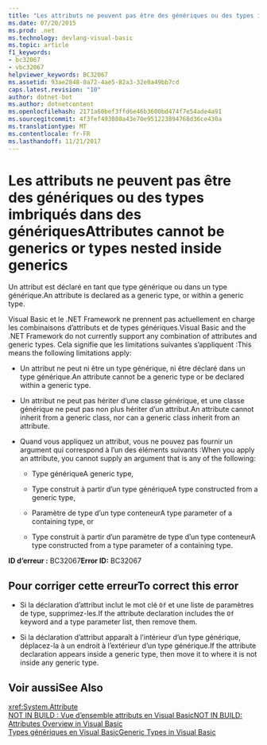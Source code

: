 ```yaml
---
title: "Les attributs ne peuvent pas être des génériques ou des types imbriqués dans des génériques"
ms.date: 07/20/2015
ms.prod: .net
ms.technology: devlang-visual-basic
ms.topic: article
f1_keywords:
- bc32067
- vbc32067
helpviewer_keywords: BC32067
ms.assetid: 93ae2848-0a72-4ae5-82a3-32e0a49bb7cd
caps.latest.revision: "10"
author: dotnet-bot
ms.author: dotnetcontent
ms.openlocfilehash: 2171a60bef3ffd6e46b3600bd474f7e54ade4a91
ms.sourcegitcommit: 4f3fef493080a43e70e951223894768d36ce430a
ms.translationtype: MT
ms.contentlocale: fr-FR
ms.lasthandoff: 11/21/2017
---
```

# <a name="attributes-cannot-be-generics-or-types-nested-inside-generics"></a><span data-ttu-id="3ad5a-102">Les attributs ne peuvent pas être des génériques ou des types imbriqués dans des génériques</span><span class="sxs-lookup"><span data-stu-id="3ad5a-102">Attributes cannot be generics or types nested inside generics</span></span>
<span data-ttu-id="3ad5a-103">Un attribut est déclaré en tant que type générique ou dans un type générique.</span><span class="sxs-lookup"><span data-stu-id="3ad5a-103">An attribute is declared as a generic type, or within a generic type.</span></span>  
  
 <span data-ttu-id="3ad5a-104">Visual Basic et le .NET Framework ne prennent pas actuellement en charge les combinaisons d’attributs et de types génériques.</span><span class="sxs-lookup"><span data-stu-id="3ad5a-104">Visual Basic and the .NET Framework do not currently support any combination of attributes and generic types.</span></span> <span data-ttu-id="3ad5a-105">Cela signifie que les limitations suivantes s’appliquent :</span><span class="sxs-lookup"><span data-stu-id="3ad5a-105">This means the following limitations apply:</span></span>  
  
-   <span data-ttu-id="3ad5a-106">Un attribut ne peut ni être un type générique, ni être déclaré dans un type générique.</span><span class="sxs-lookup"><span data-stu-id="3ad5a-106">An attribute cannot be a generic type or be declared within a generic type.</span></span>  
  
-   <span data-ttu-id="3ad5a-107">Un attribut ne peut pas hériter d’une classe générique, et une classe générique ne peut pas non plus hériter d’un attribut.</span><span class="sxs-lookup"><span data-stu-id="3ad5a-107">An attribute cannot inherit from a generic class, nor can a generic class inherit from an attribute.</span></span>  
  
-   <span data-ttu-id="3ad5a-108">Quand vous appliquez un attribut, vous ne pouvez pas fournir un argument qui correspond à l’un des éléments suivants :</span><span class="sxs-lookup"><span data-stu-id="3ad5a-108">When you apply an attribute, you cannot supply an argument that is any of the following:</span></span>  
  
    -   <span data-ttu-id="3ad5a-109">Type générique</span><span class="sxs-lookup"><span data-stu-id="3ad5a-109">A generic type,</span></span>  
  
    -   <span data-ttu-id="3ad5a-110">Type construit à partir d’un type générique</span><span class="sxs-lookup"><span data-stu-id="3ad5a-110">A type constructed from a generic type,</span></span>  
  
    -   <span data-ttu-id="3ad5a-111">Paramètre de type d’un type conteneur</span><span class="sxs-lookup"><span data-stu-id="3ad5a-111">A type parameter of a containing type, or</span></span>  
  
    -   <span data-ttu-id="3ad5a-112">Type construit à partir d’un paramètre de type d’un type conteneur</span><span class="sxs-lookup"><span data-stu-id="3ad5a-112">A type constructed from a type parameter of a containing type.</span></span>  
  
 <span data-ttu-id="3ad5a-113">**ID d’erreur :** BC32067</span><span class="sxs-lookup"><span data-stu-id="3ad5a-113">**Error ID:** BC32067</span></span>  
  
## <a name="to-correct-this-error"></a><span data-ttu-id="3ad5a-114">Pour corriger cette erreur</span><span class="sxs-lookup"><span data-stu-id="3ad5a-114">To correct this error</span></span>  
  
-   <span data-ttu-id="3ad5a-115">Si la déclaration d’attribut inclut le mot clé `Of` et une liste de paramètres de type, supprimez-les.</span><span class="sxs-lookup"><span data-stu-id="3ad5a-115">If the attribute declaration includes the `Of` keyword and a type parameter list, then remove them.</span></span>  
  
-   <span data-ttu-id="3ad5a-116">Si la déclaration d’attribut apparaît à l’intérieur d’un type générique, déplacez-la à un endroit à l’extérieur d’un type générique.</span><span class="sxs-lookup"><span data-stu-id="3ad5a-116">If the attribute declaration appears inside a generic type, then move it to where it is not inside any generic type.</span></span>  
  
## <a name="see-also"></a><span data-ttu-id="3ad5a-117">Voir aussi</span><span class="sxs-lookup"><span data-stu-id="3ad5a-117">See Also</span></span>  
 <xref:System.Attribute>  
 [<span data-ttu-id="3ad5a-118">NOT IN BUILD : Vue d’ensemble attributs en Visual Basic</span><span class="sxs-lookup"><span data-stu-id="3ad5a-118">NOT IN BUILD: Attributes Overview in Visual Basic</span></span>](http://msdn.microsoft.com/en-us/0d0cff64-892d-4f57-83bd-bef388553d4f)  
 [<span data-ttu-id="3ad5a-119">Types génériques en Visual Basic</span><span class="sxs-lookup"><span data-stu-id="3ad5a-119">Generic Types in Visual Basic</span></span>](../../visual-basic/programming-guide/language-features/data-types/generic-types.md)
